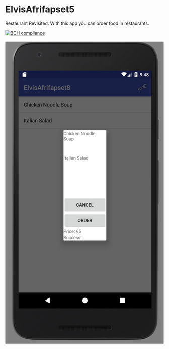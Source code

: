 # ElvisAfrifapset5
Restaurant Revisited. With this app you can order food in restaurants.

[![BCH compliance](https://bettercodehub.com/edge/badge/RedVis55/ElvisAfrifapset5?branch=master)](https://bettercodehub.com/)

![Screenshot](capture2.PNG)



